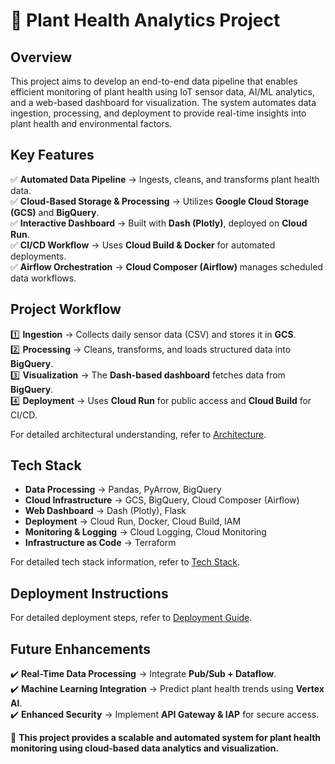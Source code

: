 # 🌱 Plant Health Analytics Project

## **Overview**
This project aims to develop an end-to-end data pipeline that enables efficient monitoring of plant health using IoT sensor data, AI/ML analytics, and a web-based dashboard for visualization. The system automates data ingestion, processing, and deployment to provide real-time insights into plant health and environmental factors.

## **Key Features**
✅ **Automated Data Pipeline** → Ingests, cleans, and transforms plant health data.  
✅ **Cloud-Based Storage & Processing** → Utilizes **Google Cloud Storage (GCS)** and **BigQuery**.  
✅ **Interactive Dashboard** → Built with **Dash (Plotly)**, deployed on **Cloud Run**.  
✅ **CI/CD Workflow** → Uses **Cloud Build & Docker** for automated deployments.  
✅ **Airflow Orchestration** → **Cloud Composer (Airflow)** manages scheduled data workflows.

## **Project Workflow**
1️⃣ **Ingestion** → Collects daily sensor data (CSV) and stores it in **GCS**.  
2️⃣ **Processing** → Cleans, transforms, and loads structured data into **BigQuery**.  
3️⃣ **Visualization** → The **Dash-based dashboard** fetches data from **BigQuery**.  
4️⃣ **Deployment** → Uses **Cloud Run** for public access and **Cloud Build** for CI/CD.

For detailed architectural understanding, refer to [Architecture](docs/architecture.md).

## **Tech Stack**
- **Data Processing** → Pandas, PyArrow, BigQuery
- **Cloud Infrastructure** → GCS, BigQuery, Cloud Composer (Airflow)
- **Web Dashboard** → Dash (Plotly), Flask
- **Deployment** → Cloud Run, Docker, Cloud Build, IAM
- **Monitoring & Logging** → Cloud Logging, Cloud Monitoring
- **Infrastructure as Code** → Terraform

For detailed tech stack information, refer to [Tech Stack](docs/tech_stack.md).

## **Deployment Instructions**
For detailed deployment steps, refer to [Deployment Guide](docs/deployment_guide.md).

## **Future Enhancements**
✔️ **Real-Time Data Processing** → Integrate **Pub/Sub + Dataflow**.  
✔️ **Machine Learning Integration** → Predict plant health trends using **Vertex AI**.  
✔️ **Enhanced Security** → Implement **API Gateway & IAP** for secure access.

🚀 **This project provides a scalable and automated system for plant health monitoring using cloud-based data analytics and visualization.**

